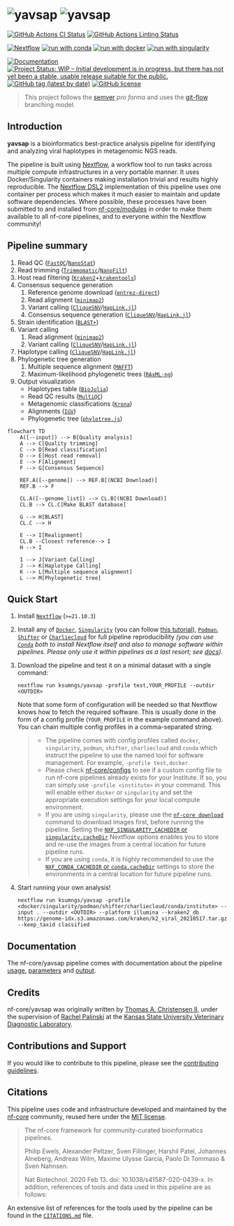 # ![yavsap](docs/images/nf-core/yavsap_logo_light.png#gh-light-mode-only) ![yavsap](docs/images/nf-core/yavsap_logo_dark.png#gh-dark-mode-only)

<!--markdownlint-disable line-length -->

[![GitHub Actions CI Status](https://github.com/ksumngs/yavsap/actions/workflows/ci.yml/badge.svg)](https://github.com/ksumngs/yavsap/actions/workflows/ci.yml)
[![GitHub Actions Linting Status](https://github.com/ksumngs/yavsap/actions/workflows/linting.yml/badge.svg)](https://github.com/ksumngs/yavsap/actions/workflows/linting.yml)
<!--[![AWS CI](https://img.shields.io/badge/CI%20tests-full%20size-FF9900?labelColor=000000&logo=Amazon%20AWS)](https://nf-co.re/yavsap/results)-->
<!--[![Cite with Zenodo](http://img.shields.io/badge/DOI-10.5281/zenodo.XXXXXXX-1073c8?labelColor=000000)](https://doi.org/10.5281/zenodo.XXXXXXX)-->

[![Nextflow](https://img.shields.io/badge/nextflow%20DSL2-%E2%89%A521.10.3-23aa62.svg?labelColor=000000)](https://www.nextflow.io/)
[![run with conda](http://img.shields.io/badge/run%20with-conda-3EB049?labelColor=000000&logo=anaconda)](https://docs.conda.io/en/latest/)
[![run with docker](https://img.shields.io/badge/run%20with-docker-0db7ed?labelColor=000000&logo=docker)](https://www.docker.com/)
[![run with singularity](https://img.shields.io/badge/run%20with-singularity-1d355c.svg?labelColor=000000)](https://apptainer.org/docs/)

<!--
[![Get help on Slack](http://img.shields.io/badge/slack-nf--core%20%23yavsap-4A154B?labelColor=000000&logo=slack)](https://nfcore.slack.com/channels/yavsap)
[![Follow on Twitter](http://img.shields.io/badge/twitter-%40nf__core-1DA1F2?labelColor=000000&logo=twitter)](https://twitter.com/nf_core)
[![Watch on YouTube](http://img.shields.io/badge/youtube-nf--core-FF0000?labelColor=000000&logo=youtube)](https://www.youtube.com/c/nf-core)
-->

[![Documentation](https://img.shields.io/badge/docs-stable-blue.svg)](https://ksumngs.github.io/yavsap)
[![Project Status: WIP – Initial development is in progress, but there has not yet been a stable, usable release suitable for the public.](https://www.repostatus.org/badges/latest/wip.svg)](https://www.repostatus.org/#wip)
[![GitHub tag (latest by date)](https://img.shields.io/github/v/tag/ksumngs/yavsap?label=version)](https://github.com/ksumngs/yavsap/blob/master/CHANGELOG.md)
[![GitHub license](https://img.shields.io/github/license/ksumngs/yavsap)](https://github.com/ksumngs/yavsap/blob/master/LICENSE)

> This project follows the [semver](https://semver.org) _pro forma_ and uses the [git-flow](https://nvie.com/posts/a-successful-git-branching-model) branching model.

## Introduction

**yavsap** is a bioinformatics best-practice analysis pipeline for identifying and analyzing viral haplotypes in metagenomic NGS reads.

The pipeline is built using [Nextflow](https://www.nextflow.io), a workflow tool to run tasks across multiple compute infrastructures in a very portable manner. It uses Docker/Singularity containers making installation trivial and results highly reproducible. The [Nextflow DSL2](https://www.nextflow.io/docs/latest/dsl2.html) implementation of this pipeline uses one container per process which makes it much easier to maintain and update software dependencies. Where possible, these processes have been submitted to and installed from [nf-core/modules](https://github.com/nf-core/modules) in order to make them available to all nf-core pipelines, and to everyone within the Nextflow community!

<!-- TODO nf-core: Add full-sized test dataset and amend the paragraph below if applicable -->
<!--
On release, automated continuous integration tests run the pipeline on a full-sized dataset on the AWS cloud infrastructure. This ensures that the pipeline runs on AWS, has sensible resource allocation defaults set to run on real-world datasets, and permits the persistent storage of results to benchmark between pipeline releases and other analysis sources. The results obtained from the full-sized test can be viewed on the [nf-core website](https://nf-co.re/yavsap/results).
-->

## Pipeline summary

1. Read QC ([`FastQC`](https://www.bioinformatics.babraham.ac.uk/projects/fastqc/)/[`NanoStat`](https://github.com/wdecoster/nanostat))
2. Read trimming ([`Trimmomatic`](http://www.usadellab.org/cms/?page=trimmomatic)/[`NanoFilt`](https://github.com/wdecoster/nanofilt/))
3. Host read filtering ([`Kraken2`](https://github.com/DerrickWood/kraken2/wiki)+[`krakentools`](https://github.com/jenniferlu717/KrakenTools))
4. Consensus sequence generation
    1. Reference genome download ([`entrez-direct`](https://www.ncbi.nlm.nih.gov/books/NBK179288/))
    2. Read alignment ([`minimap2`](https://lh3.github.io/minimap2/))
    3. Variant calling ([`CliqueSNV`](https://github.com/vtsyvina/CliqueSNV)/[`HapLink.jl`](https://ksumngs.github.io/HapLink.jl))
    4. Consensus sequence generation ([`CliqueSNV`](https://github.com/vtsyvina/CliqueSNV)/[`HapLink.jl`](https://ksumngs.github.io/HapLink.jl))
5. Strain identification ([`BLAST+`](https://www.ncbi.nlm.nih.gov/books/NBK569839/))
6. Variant calling
    1. Read alignment ([`minimap2`](https://lh3.github.io/minimap2/))
    2. Variant calling ([`CliqueSNV`](https://github.com/vtsyvina/CliqueSNV)/[`HapLink.jl`](https://ksumngs.github.io/HapLink.jl))
7. Haplotype calling ([`CliqueSNV`](https://github.com/vtsyvina/CliqueSNV)/[`HapLink.jl`](https://ksumngs.github.io/HapLink.jl))
8. Phylogenetic tree generation
    1. Multiple sequence alignment ([`MAFFT`](https://mafft.cbrc.jp/alignment/software/))
    2. Maximum-likelihood phylogenetic trees ([`RAxML-ng`](https://github.com/amkozlov/raxml-ng))
9. Output visualization
    - Haplotypes table ([`BioJulia`](https://biojulia.net))
    - Read QC results ([`MultiQC`](http://multiqc.info/))
    - Metagenomic classifications ([`Krona`](https://github.com/marbl/Krona/wiki/KronaTools))
    - Alignments ([`IGV`](https://igv.org/))
    - Phylogenetic tree ([`phylotree.js`](https://github.com/veg/phylotree.js))

```mermaid
flowchart TD
    A([--input]) --> B[Quality analysis]
    A --> C[Quality trimming]
    C --> D[Read classification]
    D --> E[Host read removal]
    E --> F[Alignment]
    F --> G[Consensus Sequence]

    REF.A([--genome]) --> REF.B[(NCBI Download)]
    REF.B --> F

    CL.A([--genome_list]) --> CL.B[(NCBI Download)]
    CL.B --> CL.C[Make BLAST database]

    G --> H[BLAST]
    CL.C --> H

    E --> I[Realignment]
    CL.B --Closest reference--> I
    H --> I

    I --> J[Variant Calling]
    J --> K[Haplotype Calling]
    K --> L[Multiple sequence alignment]
    L --> M[Phylogenetic tree]
```

## Quick Start

1. Install [`Nextflow`](https://www.nextflow.io/docs/latest/getstarted.html#installation) (`>=21.10.3`)

2. Install any of [`Docker`](https://docs.docker.com/engine/installation/), [`Singularity`](https://www.sylabs.io/guides/3.0/user-guide/) (you can follow [this tutorial](https://singularity-tutorial.github.io/01-installation/)), [`Podman`](https://podman.io/), [`Shifter`](https://nersc.gitlab.io/development/shifter/how-to-use/) or [`Charliecloud`](https://hpc.github.io/charliecloud/) for full pipeline reproducibility _(you can use [`Conda`](https://conda.io/miniconda.html) both to install Nextflow itself and also to manage software within pipelines. Please only use it within pipelines as a last resort; see [docs](https://nf-co.re/usage/configuration#basic-configuration-profiles))_.

3. Download the pipeline and test it on a minimal dataset with a single command:

   ```console
   nextflow run ksumngs/yavsap -profile test,YOUR_PROFILE --outdir <OUTDIR>
   ```

   Note that some form of configuration will be needed so that Nextflow knows how to fetch the required software. This is usually done in the form of a config profile (`YOUR_PROFILE` in the example command above). You can chain multiple config profiles in a comma-separated string.

   > - The pipeline comes with config profiles called `docker`, `singularity`, `podman`, `shifter`, `charliecloud` and `conda` which instruct the pipeline to use the named tool for software management. For example, `-profile test,docker`.
   > - Please check [nf-core/configs](https://github.com/nf-core/configs#documentation) to see if a custom config file to run nf-core pipelines already exists for your Institute. If so, you can simply use `-profile <institute>` in your command. This will enable either `docker` or `singularity` and set the appropriate execution settings for your local compute environment.
   > - If you are using `singularity`, please use the [`nf-core download`](https://nf-co.re/tools/#downloading-pipelines-for-offline-use) command to download images first, before running the pipeline. Setting the [`NXF_SINGULARITY_CACHEDIR` or `singularity.cacheDir`](https://www.nextflow.io/docs/latest/singularity.html?#singularity-docker-hub) Nextflow options enables you to store and re-use the images from a central location for future pipeline runs.
   > - If you are using `conda`, it is highly recommended to use the [`NXF_CONDA_CACHEDIR` or `conda.cacheDir`](https://www.nextflow.io/docs/latest/conda.html) settings to store the environments in a central location for future pipeline runs.

4. Start running your own analysis!

   ```console
   nextflow run ksumngs/yavsap -profile <docker/singularity/podman/shifter/charliecloud/conda/institute> --input . --outdir <OUTDIR> --platform illumina --kraken2_db https://genome-idx.s3.amazonaws.com/kraken/k2_viral_20210517.tar.gz --keep_taxid classified
   ```

## Documentation

The nf-core/yavsap pipeline comes with documentation about the pipeline [usage](https://ksumngs.github.io/yavsap/usage), [parameters](https://ksumngs.github.io/yavsap/parameters) and [output](https://ksumngs.github.io/yavsap/output).

## Credits

nf-core/yavsap was originally written by [Thomas A. Christensen II](https://millironx.com), under the supervision of [Rachel Palinski](https://www.vet.k-state.edu/academics/dmp/faculty-staff/faculty/palinski/) at the [Kansas State University Veterinary Diagnostic Laboratory](http://www.ksvdl.org/).

## Contributions and Support

If you would like to contribute to this pipeline, please see the [contributing guidelines](.github/CONTRIBUTING.md).

## Citations

This pipeline uses code and infrastructure developed and maintained by the [nf-core](https://nf-co.re) community, reused here under the [MIT license](https://github.com/nf-core/tools/blob/master/LICENSE).

<!-- cspell:disable -->
> The nf-core framework for community-curated bioinformatics pipelines.
>
> Philip Ewels, Alexander Peltzer, Sven Fillinger, Harshil Patel, Johannes Alneberg, Andreas Wilm, Maxime Ulysse Garcia, Paolo Di Tommaso & Sven Nahnsen.
>
> Nat Biotechnol. 2020 Feb 13. doi: 10.1038/s41587-020-0439-x.
> In addition, references of tools and data used in this pipeline are as follows:

<!-- TODO nf-core: Add citation for pipeline after first release. Uncomment lines below and update Zenodo doi and badge at the top of this file. -->
<!-- If you use  nf-core/yavsap for your analysis, please cite it using the following doi: [10.5281/zenodo.XXXXXX](https://doi.org/10.5281/zenodo.XXXXXX) -->
<!-- cspell:enable -->

An extensive list of references for the tools used by the pipeline can be found in the [`CITATIONS.md`](CITATIONS.md) file.
